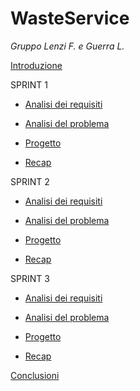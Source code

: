 # WasteService

*Gruppo Lenzi F. e Guerra L.*

[Introduzione](doc/introduzione.md)

SPRINT 1

* [Analisi dei requisiti](doc/sprint1_requisiti.md)

* [Analisi del problema](doc/sprint1_analisi_problema.md)

* [Progetto](doc/sprint1_progetto.md)

* [Recap](doc/sprint1_recap.md)

SPRINT 2

* [Analisi dei requisiti](doc/sprint2_requisiti.md)

* [Analisi del problema](doc/sprint2_analisi_problema.md)

* [Progetto](doc/sprint2_progetto.md)

* [Recap](doc/sprint2_recap.md)

SPRINT 3

* [Analisi dei requisiti](doc/sprint3requisiti.md)

* [Analisi del problema](doc/sprint3_analisi_problema.md)

* [Progetto](doc/sprint3_progetto.md)

* [Recap](doc/sprint3_recap.md)

[Conclusioni](doc/conclusioni.md)
